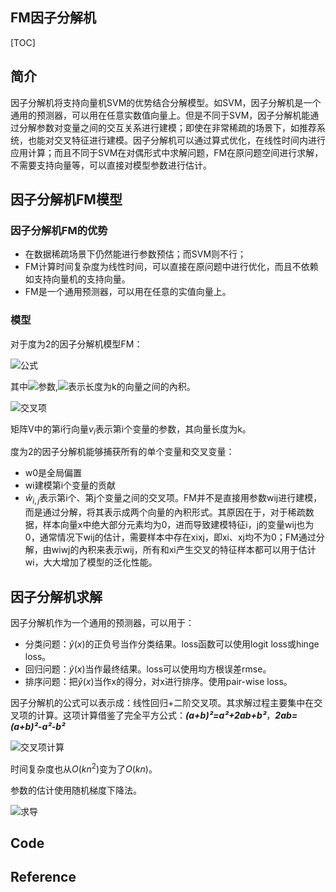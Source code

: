 ## FM因子分解机

[TOC]

## 简介

因子分解机将支持向量机SVM的优势结合分解模型。如SVM，因子分解机是一个通用的预测器，可以用在任意实数值向量上。但是不同于SVM，因子分解机能通过分解参数对变量之间的交互关系进行建模；即使在非常稀疏的场景下，如推荐系统，也能对交叉特征进行建模。因子分解机可以通过算式优化，在线性时间内进行应用计算；而且不同于SVM在对偶形式中求解问题，FM在原问题空间进行求解，不需要支持向量等，可以直接对模型参数进行估计。

## 因子分解机FM模型

### 因子分解机FM的优势

- 在数据稀疏场景下仍然能进行参数预估；而SVM则不行；
- FM计算时间复杂度为线性时间，可以直接在原问题中进行优化，而且不依赖如支持向量机的支持向量。
- FM是一个通用预测器，可以用在任意的实值向量上。

### 模型

对于度为2的因子分解机模型FM：

![公式](http://note.youdao.com/yws/public/resource/0598dd3dfb0f1261a999086ba0e72e2f/xmlnote/WEBRESOURCE0db56f110b934971b332ddf67e8b55f1/277)

其中![参数](http://note.youdao.com/yws/public/resource/0598dd3dfb0f1261a999086ba0e72e2f/xmlnote/WEBRESOURCEaf3fb168966543a1b8205a62dc1b48e8/278),![](http://note.youdao.com/yws/public/resource/0598dd3dfb0f1261a999086ba0e72e2f/xmlnote/WEBRESOURCEee9a49245cbb409ea6ae058f0351ff54/280)表示长度为k的向量之间的內积。

![交叉项](http://note.youdao.com/yws/public/resource/0598dd3dfb0f1261a999086ba0e72e2f/xmlnote/WEBRESOURCE8ef98d6e80284d09817b4275f054ca9b/281)

矩阵V中的第i行向量$v_i$表示第i个变量的参数，其向量长度为k。

度为2的因子分解机能够捕获所有的单个变量和交叉变量：

- w0是全局偏置
- wi建模第i个变量的贡献
- $\hat w_{i,j}$表示第i个、第j个变量之间的交叉项。FM并不是直接用参数wij进行建模，而是通过分解，将其表示成两个向量的內积形式。其原因在于，对于稀疏数据，样本向量x中绝大部分元素均为0，进而导致建模特征i，j的变量wij也为0，通常情况下wij的估计，需要样本中存在xixj，即xi、xj均不为0；FM通过分解，由wiwj的內积来表示wij，所有和xi产生交叉的特征样本都可以用于估计wi，大大增加了模型的泛化性能。



## 因子分解机求解

因子分解机作为一个通用的预测器，可以用于：

- 分类问题：$\hat y(x)$的正负号当作分类结果。loss函数可以使用logit loss或hinge loss。
- 回归问题：$\hat y(x)$当作最终结果。loss可以使用均方根误差rmse。
- 排序问题：把$\hat y(x)$当作x的得分，对x进行排序。使用pair-wise loss。

因子分解机的公式可以表示成：线性回归+二阶交叉项。其求解过程主要集中在交叉项的计算。这项计算借鉴了完全平方公式：***(a+b)²=a²+2ab+b²***，***2ab=(a+b)²-a²-b²***

![交叉项计算](http://note.youdao.com/yws/public/resource/0598dd3dfb0f1261a999086ba0e72e2f/xmlnote/WEBRESOURCE38f3bd6b644c4733a13fc9d804604608/282)

时间复杂度也从$O(kn^2)$变为了$O(kn)$。

参数的估计使用随机梯度下降法。

![求导](http://note.youdao.com/yws/public/resource/0598dd3dfb0f1261a999086ba0e72e2f/xmlnote/WEBRESOURCE70169ebcf0d2474ba43169e58feec0c3/283)

## Code



## Reference




